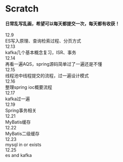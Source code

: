 # Scratch
#### 日常乱写乱画，希望可以每天都提交一次，每天都有收获！

12.9 
<br> ES写入原理、查询检索过程、分页方式
<br>12.13
<br>kafka几个基本概念复习，ISR、事务
<br>12.14
<br>再看一遍AQS，spring源码简单过了一遍还是不懂
<br>12.15
<br>线程池中线程提交的流程，过一遍设计模式
<br>12.16
<br>整理spring ioc概要流程
<br>12.17
<br>kafka过一遍
<br>12.19
<br>Spring事务相关
<br>12.21
<br>MyBatis缓存
<br>12.22
<br>MyBatis二级缓存
<br>12.23
<br>mysql in or exists
<br>12.25
<br>es and kafka
